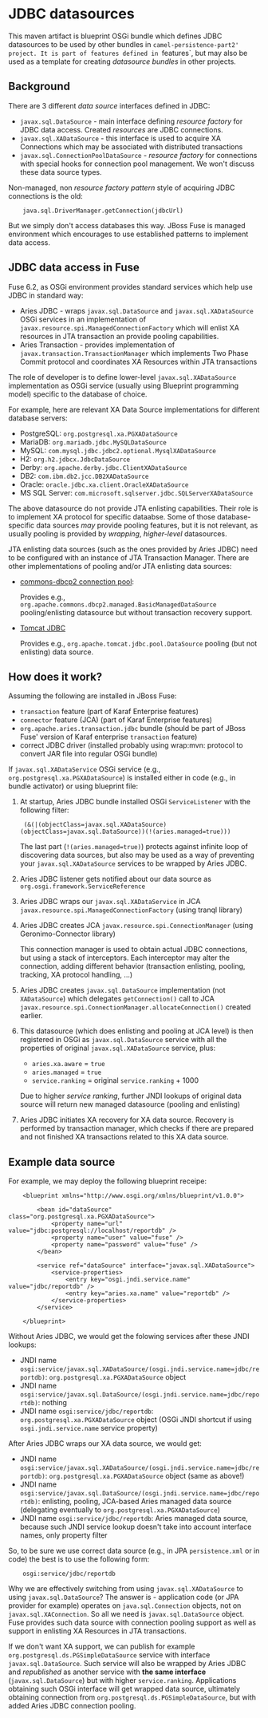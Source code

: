<!--

     Copyright 2005-2015 Red Hat, Inc.

     Red Hat licenses this file to you under the Apache License, version
     2.0 (the "License"); you may not use this file except in compliance
     with the License.  You may obtain a copy of the License at

        http://www.apache.org/licenses/LICENSE-2.0

     Unless required by applicable law or agreed to in writing, software
     distributed under the License is distributed on an "AS IS" BASIS,
     WITHOUT WARRANTIES OR CONDITIONS OF ANY KIND, either express or
     implied.  See the License for the specific language governing
     permissions and limitations under the License.

-->
# JDBC datasources

This maven artifact is blueprint OSGi bundle which defines JDBC datasources to be used by other bundles in `camel-persistence-part2' project.
It is part of features defined in `features`, but may also be used as a template for creating *datasource bundles* in
other projects.

## Background

There are 3 different *data source* interfaces defined in JDBC:

* `javax.sql.DataSource` - main interface defining *resource factory* for JDBC data access. Created *resources* are JDBC
    connections.
* `javax.sql.XADataSource` - this interface is used to acquire XA Connections which may be associated with distributed transactions
* `javax.sql.ConnectionPoolDataSource` - *resource factory* for connections with special hooks for connection pool management. We won't discuss
    these data source types.

Non-managed, non *resource factory pattern* style of acquiring JDBC connections is the old:

        java.sql.DriverManager.getConnection(jdbcUrl)

But we simply don't access databases this way. JBoss Fuse is managed environment which encourages to use established patterns
to implement data access.

## JDBC data access in Fuse

Fuse 6.2, as OSGi environment provides standard services which help use JDBC in standard way:

* Aries JDBC - wraps `javax.sql.DataSource` and `javax.sql.XADataSource` OSGi services in an implementation of
    `javax.resource.spi.ManagedConnectionFactory` which will enlist XA resources in JTA transaction an provide pooling
    capabilities.
* Aries Transaction - provides implementation of `javax.transaction.TransactionManager` which implements Two Phase Commit protocol and coordinates
    XA Resources within JTA transactions

The role of developer is to define lower-level `javax.sql.XADataSource` implementation as OSGi service (usually using Blueprint programming model)
specific to the database of choice.

For example, here are relevant XA Data Source implementations for different database servers:

* PostgreSQL: `org.postgresql.xa.PGXADataSource`
* MariaDB: `org.mariadb.jdbc.MySQLDataSource`
* MySQL: `com.mysql.jdbc.jdbc2.optional.MysqlXADataSource`
* H2: `org.h2.jdbcx.JdbcDataSource`
* Derby: `org.apache.derby.jdbc.ClientXADataSource`
* DB2: `com.ibm.db2.jcc.DB2XADataSource`
* Oracle: `oracle.jdbc.xa.client.OracleXADataSource`
* MS SQL Server: `com.microsoft.sqlserver.jdbc.SQLServerXADataSource`

The above datasource do not provide JTA enlisting capabilities. Their role is to implement XA protocol for specific dataabse.
Some of those database-specific data sources *may* provide pooling features, but it is not relevant, as usually pooling
is provided by *wrapping*, *higher-level* datasources.

JTA enlisting data sources (such as the ones provided by Aries JDBC) need to be configured with an instance of JTA Transaction
Manager.
There are other implementations of pooling and/or JTA enlisting data sources:

* [commons-dbcp2 connection pool](http://commons.apache.org/proper/commons-dbcp/):

    Provides e.g., `org.apache.commons.dbcp2.managed.BasicManagedDataSource` pooling/enlisting datasource but without
    transaction recovery support.

* [Tomcat JDBC](http://tomcat.apache.org/tomcat-8.0-doc/jdbc-pool.html)

    Provides e.g., `org.apache.tomcat.jdbc.pool.DataSource` pooling (but not enlisting) data source.

## How does it work?

Assuming the following are installed in JBoss Fuse:

* `transaction` feature (part of Karaf Enterprise features)
* `connector` feature (JCA) (part of Karaf Enterprise features)
* `org.apache.aries.transaction.jdbc` bundle (should be part of JBoss Fuse' version of Karaf enterprise `transaction` feature)
* correct JDBC driver (installed probably using wrap:mvn: protocol to convert JAR file into regular OSGi bundle)

If `javax.sql.XADataService` OSGi service (e.g., `org.postgresql.xa.PGXADataSource`) is installed either in code (e.g., in bundle activator) or using blueprint file:

1. At startup, Aries JDBC bundle installed OSGi `ServiceListener` with the following filter:

        (&(|(objectClass=javax.sql.XADataSource)(objectClass=javax.sql.DataSource))(!(aries.managed=true)))

    The last part (`!(aries.managed=true)`) protects against infinite loop of discovering data sources, but also may
    be used as a way of preventing your `javax.sql.XADataSource` services to be wrapped by Aries JDBC.

2. Aries JDBC listener gets notified about our data source as `org.osgi.framework.ServiceReference`
3. Aries JDBC wraps our `javax.sql.XADataService` in JCA `javax.resource.spi.ManagedConnectionFactory` (using tranql library)
4. Aries JDBC creates JCA `javax.resource.spi.ConnectionManager` (using Geronimo-Connector library)

    This connection manager is used to obtain actual JDBC connections, but using a stack of interceptors. Each interceptor may
    alter the connection, adding different behavior (transaction enlisting, pooling, tracking, XA protocol handling, ...)

5. Aries JDBC creates `javax.sql.DataSource` implementation (not `XADataSource`) which delegates `getConnection()` call
    to JCA `javax.resource.spi.ConnectionManager.allocateConnection()` created earlier.
6. This datasource (which does enlisting and pooling at JCA level) is then registered in OSGi as `javax.sql.DataSource` service
    with all the properties of original `javax.sql.XADataSource` service, plus:
    * `aries.xa.aware` = `true`
    * `aries.managed` = `true`
    * `service.ranking` = original `service.ranking` + 1000

    Due to higher *service ranking*, further JNDI lookups of original data source will return new managed datasource (pooling and enlisting)

7. Aries JDBC initiates XA recovery for XA data source. Recovery is performed by transaction manager, which checks if there are prepared and not finished XA transactions
    related to this XA data source.

## Example data source

For example, we may deploy the following blueprint receipe:

        <blueprint xmlns="http://www.osgi.org/xmlns/blueprint/v1.0.0">

            <bean id="dataSource" class="org.postgresql.xa.PGXADataSource">
                <property name="url" value="jdbc:postgresql://localhost/reportdb" />
                <property name="user" value="fuse" />
                <property name="password" value="fuse" />
            </bean>

            <service ref="dataSource" interface="javax.sql.XADataSource">
                <service-properties>
                    <entry key="osgi.jndi.service.name" value="jdbc/reportdb" />
                    <entry key="aries.xa.name" value="reportdb" />
                </service-properties>
            </service>

        </blueprint>

Without Aries JDBC, we would get the folowing services after these JNDI lookups:

* JNDI name `osgi:service/javax.sql.XADataSource/(osgi.jndi.service.name=jdbc/reportdb)`: `org.postgresql.xa.PGXADataSource` object
* JNDI name `osgi:service/javax.sql.DataSource/(osgi.jndi.service.name=jdbc/reportdb)`: nothing
* JNDI name `osgi:service/jdbc/reportdb`: `org.postgresql.xa.PGXADataSource` object (OSGi JNDI shortcut if using `osgi.jndi.service.name` service property)

After Aries JDBC wraps our XA data source, we would get:

* JNDI name `osgi:service/javax.sql.XADataSource/(osgi.jndi.service.name=jdbc/reportdb)`: `org.postgresql.xa.PGXADataSource` object (same as above!)
* JNDI name `osgi:service/javax.sql.DataSource/(osgi.jndi.service.name=jdbc/reportdb)`: enlisting, pooling, JCA-based Aries managed data source (delegating eventually to `org.postgresql.xa.PGXADataSource`)
* JNDI name `osgi:service/jdbc/reportdb`: Aries managed data source, because such JNDI service lookup doesn't take into account interface names, only property filter

So, to be sure we use correct data source (e.g., in JPA `persistence.xml` or in code) the best is to use the following form:

        osgi:service/jdbc/reportdb

Why we are effectively switching from using `javax.sql.XADataSource` to using `javax.sql.DataSource`?
The answer is - application code (or JPA provider for example) operates on `java.sql.Connection` objects, not on `javax.sql.XAConnection`.
So all we need is `javax.sql.DataSource` object. Fuse provides such data source with connection pooling support as
well as support in enlisting XA Resources in JTA transactions.

If we don't want XA support, we can publish for example `org.postgresql.ds.PGSimpleDataSource` service with interface `javax.sql.DataSource`. Such service
will also be wrapped by Aries JDBC and *republished* as another service with **the same interface** (`javax.sql.DataSource`) but with higher `service.ranking`.
Applications obtaining such OSGi interface will get wrapped data source, ultimately obtaining connection from `org.postgresql.ds.PGSimpleDataSource`, but with added
Aries JDBC connection pooling.
